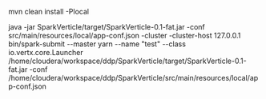 mvn clean install -Plocal

java -jar SparkVerticle/target/SparkVerticle-0.1-fat.jar -conf src/main/resources/local/app-conf.json -cluster -cluster-host 127.0.0.1
bin/spark-submit --master yarn --name "test" --class io.vertx.core.Launcher /home/cloudera/workspace/ddp/SparkVerticle/target/SparkVerticle-0.1-fat.jar -conf /home/cloudera/workspace/ddp/SparkVerticle/src/main/resources/local/app-conf.json

